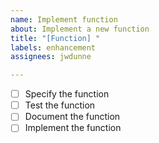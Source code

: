 ```yaml
---
name: Implement function
about: Implement a new function
title: "[Function] "
labels: enhancement
assignees: jwdunne

---
```


- [ ] Specify the function
- [ ] Test the function
- [ ] Document the function
- [ ] Implement the function
